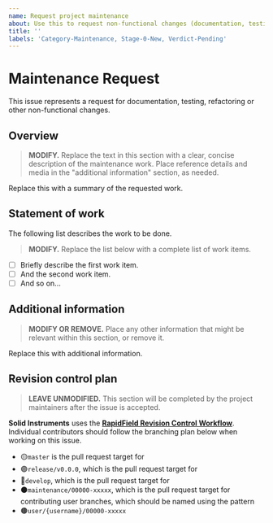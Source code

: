 ```yaml
---
name: Request project maintenance
about: Use this to request non-functional changes (documentation, testing, refactoring, etc).
title: ''
labels: 'Category-Maintenance, Stage-0-New, Verdict-Pending'
---
```


# Maintenance Request

This issue represents a request for documentation, testing, refactoring or other non-functional changes.

## Overview

> **MODIFY.** Replace the text in this section with a clear, concise description of the maintenance work. Place reference details and media in the "additional information" section, as needed.

Replace this with a summary of the requested work.

## Statement of work

The following list describes the work to be done.

> **MODIFY.** Replace the list below with a complete list of work items.

- [ ] Briefly describe the first work item.
- [ ] And the second work item.
- [ ] And so on...

## Additional information

> **MODIFY OR REMOVE.** Place any other information that might be relevant within this section, or remove it.

Replace this with additional information.

## Revision control plan

> **LEAVE UNMODIFIED.** This section will be completed by the project maintainers after the issue is accepted.

**Solid Instruments** uses the [**RapidField Revision Control Workflow**](https://github.com/RapidField/solid-instruments/blob/master/CONTRIBUTING.md#revision-control-strategy). Individual contributors should follow the branching plan below when working on this issue.

- :yellow_circle:`master` is the pull request target for
- :purple_circle:`release/v0.0.0`, which is the pull request target for
- :large_blue_circle:`develop`, which is the pull request target for
- :black_circle:`maintenance/00000-xxxxx`, which is the pull request target for contributing user branches, which should be named using the pattern
- :brown_circle:`user/{username}/00000-xxxxx`
